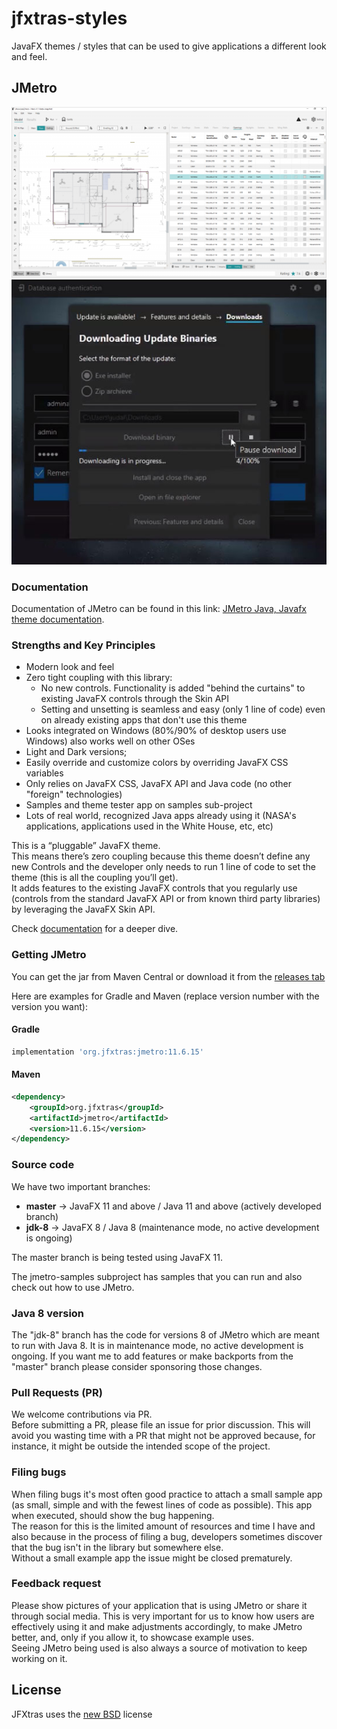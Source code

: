 jfxtras-styles
==============

JavaFX themes / styles that can be used to give applications a different look and feel.


## JMetro
![Sample CAD app using JMetro](./Hero-model-view-1024x555(2).png)
![Sample DansoftOnwer FXTaskbarProgressBar](./JMetroSample-DansoftOwner_FXTaskbarProgressBar.jpg)

### Documentation 
Documentation of JMetro can be found in this link: [JMetro Java, Javafx theme documentation](https://pixelduke.com/java-javafx-theme-jmetro).  

### Strengths and Key Principles
* Modern look and feel
* Zero tight coupling with this library:
    * No new controls. Functionality is added "behind the curtains" to existing JavaFX controls through the Skin API
    * Setting and unsetting is seamless and easy (only 1 line of code) even on already existing apps that don't use this theme
* Looks integrated on Windows (80%/90% of desktop users use Windows) also works well on other OSes
* Light and Dark versions;
* Easily override and customize colors by overriding JavaFX CSS variables
* Only relies on JavaFX CSS, JavaFX API and Java code (no other "foreign" technologies)
* Samples and theme tester app on samples sub-project
* Lots of real world, recognized Java apps already using it (NASA's applications, applications used in the White House, etc, etc)

This is a “pluggable” JavaFX theme.   
This means there’s zero coupling because this theme doesn’t define any new Controls and the developer only needs to run 1 line of
code to set the theme (this is all the coupling you’ll get).  
It adds features to the existing JavaFX controls that you regularly use (controls from the standard JavaFX API or from known third
party libraries) by leveraging the JavaFX Skin API. 

Check [documentation](https://pixelduke.com/java-javafx-theme-jmetro) for a deeper dive.

### Getting JMetro
You can get the jar from Maven Central or download it from the [releases tab](https://github.com/JFXtras/jfxtras-styles/releases)  

Here are examples for Gradle and Maven (replace version number with the version you want):

#### Gradle
```groovy
implementation 'org.jfxtras:jmetro:11.6.15'
```

#### Maven
```xml
<dependency>
    <groupId>org.jfxtras</groupId>
    <artifactId>jmetro</artifactId>
    <version>11.6.15</version>
</dependency>
```

### Source code
We have two important branches:

* **master** -> JavaFX 11 and above / Java 11 and above (actively developed branch)
* **jdk-8** -> JavaFX 8 / Java 8 (maintenance mode, no active development is ongoing) 

The master branch is being tested using JavaFX 11.

The jmetro-samples subproject has samples that you can run and also check out how to use JMetro.

### Java 8 version
The "jdk-8" branch has the code for versions 8 of JMetro which are meant to run with Java 8. It is in maintenance mode, 
no active development is ongoing. If you want me to add features or make backports from the "master" branch please consider
sponsoring those changes.

### Pull Requests (PR)
We welcome contributions via PR.  
Before submitting a PR, please file an issue for prior discussion. This will avoid you wasting time with a PR that
might not be approved because, for instance, it might be outside the intended scope of the project.

### Filing bugs
When filing bugs it's most often good practice to attach a small sample app (as small, simple and with the fewest lines of code as possible). This app when executed, should show the bug happening.  
The reason for this is the limited amount of resources and time I have and also because in the process of filing a bug, developers sometimes discover that the bug isn't in the library but somewhere else.   
Without a small example app the issue might be closed prematurely.  

### Feedback request
Please show pictures of your application that is using JMetro or share it through social media. This is very important for us
to know how users are effectively using it and make adjustments accordingly, to make JMetro better, and, only if you allow it, to showcase example uses.    
Seeing JMetro being used is also always a source of motivation to keep working on it.

## License
JFXtras uses the [new BSD](http://en.wikipedia.org/wiki/BSD_licenses#3-clause_license_.28.22Revised_BSD_License.22.2C_.22New_BSD_License.22.2C_or_.22Modified_BSD_License.22.29) license

